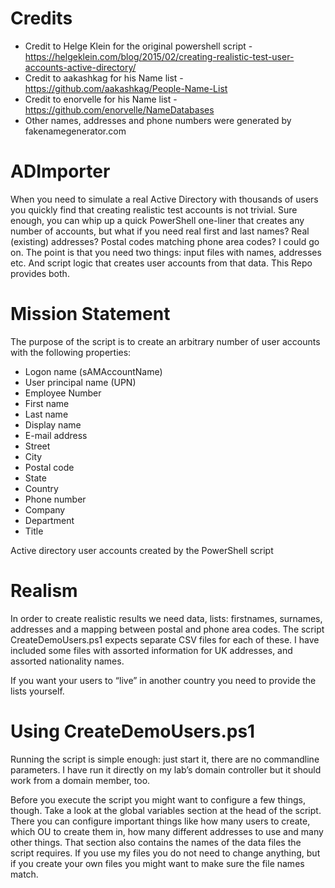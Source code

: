 # Credits
* Credit to Helge Klein for the original powershell script - https://helgeklein.com/blog/2015/02/creating-realistic-test-user-accounts-active-directory/
* Credit to aakashkag for his Name list - https://github.com/aakashkag/People-Name-List
* Credit to enorvelle for his Name list - https://github.com/enorvelle/NameDatabases
* Other names, addresses and phone numbers were generated by fakenamegenerator.com

# ADImporter
When you need to simulate a real Active Directory with thousands of users you quickly find that creating realistic test accounts is not trivial. Sure enough, you can whip up a quick PowerShell one-liner that creates any number of accounts, but what if you need real first and last names? Real (existing) addresses? Postal codes matching phone area codes? I could go on. The point is that you need two things: input files with names, addresses etc. And script logic that creates user accounts from that data. This Repo provides both.

# Mission Statement

The purpose of the script is to create an arbitrary number of user accounts with the following properties:

* Logon name (sAMAccountName)
* User principal name (UPN)
* Employee Number
* First name
* Last name 
* Display name
* E-mail address
* Street
* City
* Postal code
* State
* Country
* Phone number
* Company
* Department
* Title


Active directory user accounts created by the PowerShell script

# Realism

In order to create realistic results we need data, lists: firstnames, surnames, addresses and a mapping between postal and phone area codes. The script CreateDemoUsers.ps1 expects separate CSV files for each of these. I have included some files with assorted information for UK addresses, and assorted nationality names.

If you want your users to “live” in another country you need to provide the lists yourself.

# Using CreateDemoUsers.ps1

Running the script is simple enough: just start it, there are no commandline parameters. I have run it directly on my lab’s domain controller but it should work from a domain member, too.

Before you execute the script you might want to configure a few things, though. Take a look at the global variables section at the head of the script.
There you can configure important things like how many users to create, which OU to create them in, how many different addresses to use and many other things. That section also contains the names of the data files the script requires. If you use my files you do not need to change anything, but if you create your own files you might want to make sure the file names match.
